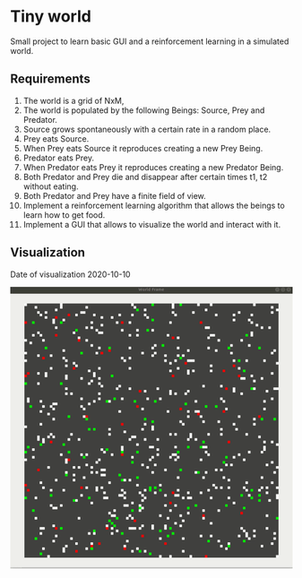 # Tiny world

Small project to learn basic GUI and a reinforcement learning in a simulated world.

## Requirements
1. The world is a grid of NxM,
2. The world is populated by the following Beings: Source, Prey and Predator.
3. Source grows spontaneously with a certain rate in a random place.
4. Prey eats Source.
5. When Prey eats Source it reproduces creating a new Prey Being.
6. Predator eats Prey.
7. When Predator eats Prey it reproduces creating a new Predator Being.
8. Both Predator and Prey die and disappear after certain times t1, t2 without eating.
9. Both Predator and Prey have a finite field of view.
10. Implement a reinforcement learning algorithm that allows the beings to learn how to get food.
11. Implement a GUI that allows to visualize the world and interact with it.

## Visualization

Date of visualization 2020-10-10

![Should display visualization](https://github.com/DavidCapilla/TinyWorld/blob/master/TinyWorld.gif)
